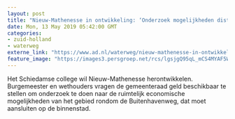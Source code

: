 ```yaml
---
layout: post
title: "Nieuw-Mathenesse in ontwikkeling: ‘Onderzoek mogelijkheden distillateursbuurt’"
date: Mon, 13 May 2019 05:42:00 GMT
categories: 
- zuid-holland 
- waterweg 
externe_link: "https://www.ad.nl/waterweg/nieuw-mathenesse-in-ontwikkeling-onderzoek-mogelijkheden-distillateursbuurt~a0c20759/"
feature_image: "https://images3.persgroep.net/rcs/lgsjgQ95qL_mCS4MYAF5WZipYEQ/diocontent/62954443/_fitwidth/400/?appId=21791a8992982cd8da851550a453bd7f&quality=0.7"
---
```


Het Schiedamse college wil Nieuw-Mathenesse herontwikkelen. Burgemeester en wethouders vragen de gemeenteraad geld beschikbaar te stellen om onderzoek te doen naar de ruimtelijk economische mogelijkheden van het gebied rondom de Buitenhavenweg, dat moet aansluiten op de binnenstad.
